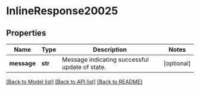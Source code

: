 # InlineResponse20025

## Properties
Name | Type | Description | Notes
------------ | ------------- | ------------- | -------------
**message** | **str** | Message indicating successful update of state. | [optional] 

[[Back to Model list]](../README.md#documentation-for-models) [[Back to API list]](../README.md#documentation-for-api-endpoints) [[Back to README]](../README.md)

